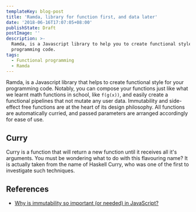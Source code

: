 ```yaml
---
templateKey: blog-post
title: 'Ramda, library for function first, and data later'
date: '2018-06-16T17:07:05+08:00'
publishState: Draft
postImage: ''
description: >-
  Ramda, is a Javascript library to help you to create functional style for your
  programming code. 
tags:
  - Functional programming
  - Ramda
---
```

Ramda, is a Javascript library that helps to create functional style for your programming code. Notably, you can compose your functions just like what we learnt math functions in school, like `f(g(x))`, and easily create a functional pipelines that not mutate any user data. Immutability and side-effect free functions are at the heart of its design philosophy. All functions are automatically curried, and passed parameters are arranged accordingly for ease of use.

## Curry

Curry is a function that will return a new function until it receives all it's arguments. You must be wondering what to do with this flavouring name? It is actually taken from the name of Haskell Curry, who was one of the first to investigate such techniques.

## References
- [Why is immutability so important (or needed) in JavaScript?](https://goo.gl/4fJsJH)
